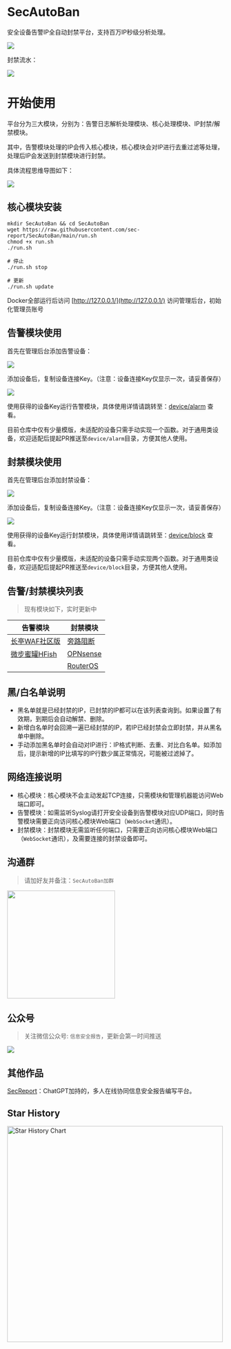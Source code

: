 # SecAutoBan
安全设备告警IP全自动封禁平台，支持百万IP秒级分析处理。

![](./img/index.jpg)

封禁流水：

![](./img/flow.gif)

# 开始使用

平台分为三大模块，分别为：告警日志解析处理模块、核心处理模块、IP封禁/解禁模块。

其中，告警模块处理的IP会传入核心模块，核心模块会对IP进行去重过滤等处理，处理后IP会发送到封禁模块进行封禁。

具体流程思维导图如下：

![](./img/mind.jpg)

## 核心模块安装
```shell
mkdir SecAutoBan && cd SecAutoBan
wget https://raw.githubusercontent.com/sec-report/SecAutoBan/main/run.sh
chmod +x run.sh
./run.sh

# 停止
./run.sh stop

# 更新
./run.sh update
```

Docker全部运行后访问 [http://127.0.0.1/](http://127.0.0.1/) 访问管理后台，初始化管理员账号

## 告警模块使用
首先在管理后台添加告警设备：

![](./img/alarm1.jpg)

添加设备后，复制设备连接Key。（注意：设备连接Key仅显示一次，请妥善保存）

![](./img/alarm2.jpg)

使用获得的设备Key运行告警模块，具体使用详情请跳转至：[device/alarm](./device/alarm) 查看。

目前仓库中仅有少量模版，未适配的设备只需手动实现一个函数。对于通用类设备，欢迎适配后提起PR推送至`device/alarm`目录，方便其他人使用。

## 封禁模块使用
首先在管理后台添加封禁设备：

![](./img/block1.jpg)

添加设备后，复制设备连接Key。（注意：设备连接Key仅显示一次，请妥善保存）

![](./img/block2.jpg)

使用获得的设备Key运行封禁模块，具体使用详情请跳转至：[device/block](./device/block) 查看。

目前仓库中仅有少量模版，未适配的设备只需手动实现两个函数。对于通用类设备，欢迎适配后提起PR推送至`device/block`目录，方便其他人使用。

## 告警/封禁模块列表

> 现有模块如下，实时更新中

| 告警模块  | 封禁模块 |
| ------------- | -------- |
| [长亭WAF社区版](./device/alarm/chaitin_waf_ce) | [旁路阻断](./device/block/tcp_reset) |
| [微步蜜罐HFish](./device/alarm/threatbook_hfish) | [OPNsense](./device/block/opnsense) |
| |[RouterOS](./device/block/router_os) |

## 黑/白名单说明

* 黑名单就是已经封禁的IP，已封禁的IP都可以在该列表查询到。如果设置了有效期，到期后会自动解禁、删除。
* 新增白名单时会回溯一遍已经封禁的IP，若IP已经封禁会立即封禁，并从黑名单中删除。
* 手动添加黑名单时会自动对IP进行：IP格式判断、去重、对比白名单。如添加后，提示新增的IP比填写的IP行数少属正常情况，可能被过滤掉了。

## 网络连接说明

* 核心模块：核心模块不会主动发起TCP连接，只需模块和管理机器能访问Web端口即可。
* 告警模块：如需监听Syslog请打开安全设备到告警模块对应UDP端口，同时告警模块需要正向访问核心模块Web端口（`WebSocket`通讯）。
* 封禁模块：封禁模块无需监听任何端口，只需要正向访问核心模块Web端口（`WebSocket`通讯），及需要连接的封禁设备即可。

## 沟通群

> 请加好友并备注：`SecAutoBan加群`

<img width="250" src="./img/wx.jpg">

## 公众号

> 关注微信公众号: `信息安全报告`，更新会第一时间推送

![](./img/mp_wx.jpg)

## 其他作品

[SecReport](https://github.com/sec-report/SecReport)：ChatGPT加持的，多人在线协同信息安全报告编写平台。

## Star History

<a href="https://github.com/sec-report/SecAutoBan/stargazers">
    <img width="500" alt="Star History Chart" src="https://api.star-history.com/svg?repos=sec-report/SecAutoBan&type=Date">
</a> 
